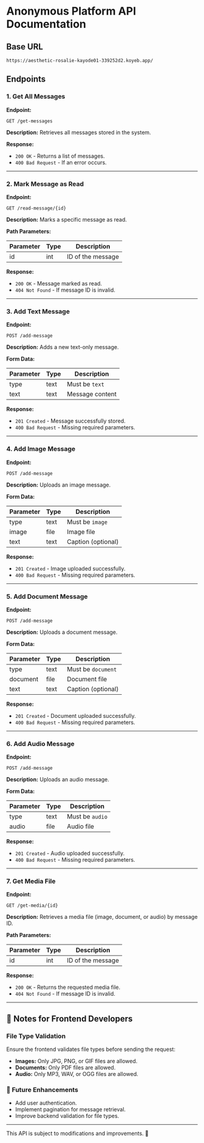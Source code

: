 
# Anonymous Platform API Documentation

## Base URL

```
https://aesthetic-rosalie-kayode01-339252d2.koyeb.app/
```

## Endpoints

### 1. Get All Messages

**Endpoint:**

```
GET /get-messages
```

**Description:**
Retrieves all messages stored in the system.

**Response:**

* `200 OK` - Returns a list of messages.
* `400 Bad Request` - If an error occurs.

---

### 2. Mark Message as Read

**Endpoint:**

```
GET /read-message/{id}
```

**Description:**
Marks a specific message as read.

**Path Parameters:**

| Parameter | Type | Description       |
| --------- | ---- | ----------------- |
| id        | int  | ID of the message |

**Response:**

* `200 OK` - Message marked as read.
* `404 Not Found` - If message ID is invalid.

---

### 3. Add Text Message

**Endpoint:**

```
POST /add-message
```

**Description:**
Adds a new text-only message.

**Form Data:**

| Parameter | Type | Description      |
| --------- | ---- | ---------------- |
| type      | text | Must be `text` |
| text      | text | Message content  |

**Response:**

* `201 Created` - Message successfully stored.
* `400 Bad Request` - Missing required parameters.

---

### 4. Add Image Message

**Endpoint:**

```
POST /add-message
```

**Description:**
Uploads an image message.

**Form Data:**

| Parameter | Type | Description        |
| --------- | ---- | ------------------ |
| type      | text | Must be `image`  |
| image     | file | Image file         |
| text      | text | Caption (optional) |

**Response:**

* `201 Created` - Image uploaded successfully.
* `400 Bad Request` - Missing required parameters.

---

### 5. Add Document Message

**Endpoint:**

```
POST /add-message
```

**Description:**
Uploads a document message.

**Form Data:**

| Parameter | Type | Description          |
| --------- | ---- | -------------------- |
| type      | text | Must be `document` |
| document  | file | Document file        |
| text      | text | Caption (optional)   |

**Response:**

* `201 Created` - Document uploaded successfully.
* `400 Bad Request` - Missing required parameters.

---

### 6. Add Audio Message

**Endpoint:**

```
POST /add-message
```

**Description:**
Uploads an audio message.

**Form Data:**

| Parameter | Type | Description       |
| --------- | ---- | ----------------- |
| type      | text | Must be `audio` |
| audio     | file | Audio file        |

**Response:**

* `201 Created` - Audio uploaded successfully.
* `400 Bad Request` - Missing required parameters.

---

### 7. Get Media File

**Endpoint:**

```
GET /get-media/{id}
```

**Description:**
Retrieves a media file (image, document, or audio) by message ID.

**Path Parameters:**

| Parameter | Type | Description       |
| --------- | ---- | ----------------- |
| id        | int  | ID of the message |

**Response:**

* `200 OK` - Returns the requested media file.
* `404 Not Found` - If message ID is invalid.

---

## 🚨 Notes for Frontend Developers

### File Type Validation

Ensure the frontend validates file types before sending the request:

* **Images:** Only JPG, PNG, or GIF files are allowed.
* **Documents:** Only PDF files are allowed.
* **Audio:** Only MP3, WAV, or OGG files are allowed.

### 📌 Future Enhancements

* Add user authentication.
* Implement pagination for message retrieval.
* Improve backend validation for file types.

---

This API is subject to modifications and improvements. 🚀
